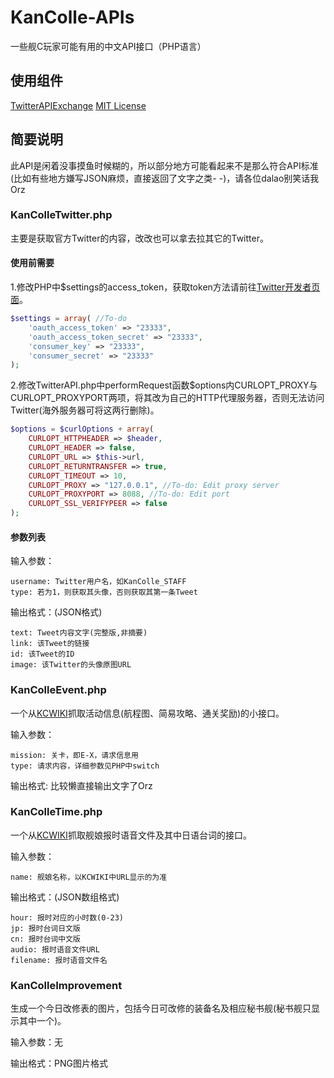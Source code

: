 # KanColle-APIs
一些舰C玩家可能有用的中文API接口（PHP语言）

## 使用组件
[TwitterAPIExchange](https://github.com/J7mbo/twitter-api-php) [MIT License](https://github.com/J7mbo/twitter-api-php/raw/master/LICENSE.md)

## 简要说明
此API是闲着没事摸鱼时候糊的，所以部分地方可能看起来不是那么符合API标准(比如有些地方嫌写JSON麻烦，直接返回了文字之类- -)，请各位dalao别笑话我Orz

### KanColleTwitter.php
主要是获取官方Twitter的内容，改改也可以拿去拉其它的Twitter。

#### 使用前需要
1.修改PHP中$settings的access_token，获取token方法请前往[Twitter开发者页面](https://developer.twitter.com)。

```php
$settings = array( //To-do
	'oauth_access_token' => "23333",
	'oauth_access_token_secret' => "23333",
	'consumer_key' => "23333",
	'consumer_secret' => "23333"
);
```

2.修改TwitterAPI.php中performRequest函数$options内CURLOPT_PROXY与CURLOPT_PROXYPORT两项，将其改为自己的HTTP代理服务器，否则无法访问Twitter(海外服务器可将这两行删除)。

```php
$options = $curlOptions + array(
    CURLOPT_HTTPHEADER => $header,
    CURLOPT_HEADER => false,
    CURLOPT_URL => $this->url,
    CURLOPT_RETURNTRANSFER => true,
    CURLOPT_TIMEOUT => 10,
    CURLOPT_PROXY => "127.0.0.1", //To-do: Edit proxy server
    CURLOPT_PROXYPORT => 8088, //To-do: Edit port
    CURLOPT_SSL_VERIFYPEER => false
);
```

#### 参数列表

输入参数：

```
username: Twitter用户名，如KanColle_STAFF
type: 若为1，则获取其头像，否则获取其第一条Tweet
```

输出格式：(JSON格式)

```
text: Tweet内容文字(完整版,非摘要)
link: 该Tweet的链接
id: 该Tweet的ID
image: 该Twitter的头像原图URL
```

### KanColleEvent.php
一个从[KCWIKI](https://zh.kcwiki.org/wiki/)抓取活动信息(航程图、简易攻略、通关奖励)的小接口。

输入参数：

```
mission: 关卡，即E-X，请求信息用
type: 请求内容，详细参数见PHP中switch
```

输出格式: 比较懒直接输出文字了Orz

### KanColleTime.php
一个从[KCWIKI](https://zh.kcwiki.org/wiki/)抓取舰娘报时语音文件及其中日语台词的接口。

输入参数：

```
name: 舰娘名称，以KCWIKI中URL显示的为准
```

输出格式：(JSON数组格式)

```
hour: 报时对应的小时数(0-23)
jp: 报时台词日文版
cn: 报时台词中文版
audio: 报时语音文件URL
filename: 报时语音文件名
```

### KanColleImprovement
生成一个今日改修表的图片，包括今日可改修的装备名及相应秘书舰(秘书舰只显示其中一个)。

输入参数：无

输出格式：PNG图片格式
